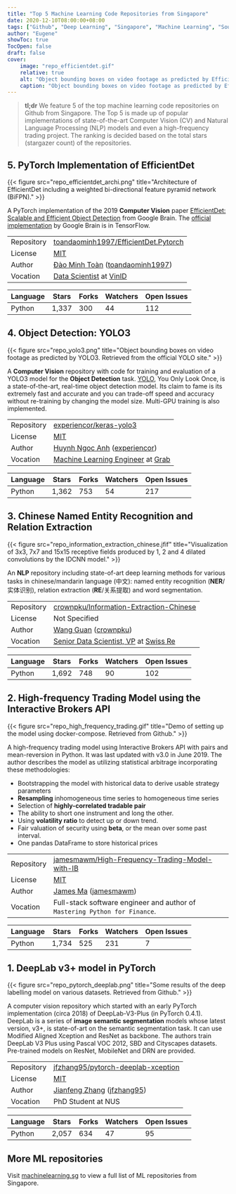 ```yaml
---
title: "Top 5 Machine Learning Code Repositories from Singapore"
date: 2020-12-10T08:00:00+08:00
tags: ["Github", "Deep Learning", "Singapore", "Machine Learning", "Source Code", "PyTorch", "TensorFlow", "Computer Vision", "Natural Language Processing", "Finance"]
author: "Eugene"
showToc: true
TocOpen: false
draft: false
cover:
    image: "repo_efficientdet.gif"
    relative: true
    alt: "Object bounding boxes on video footage as predicted by EfficientDet, a family of scalable and efficient object detectors."
    caption: "Object bounding boxes on video footage as predicted by EfficientDet, a family of scalable and efficient object detectors."
---
```


> **tl;dr** We feature 5 of the top machine learning code repositories on Github from Singapore. The Top 5 is made up of 
> popular implementations of state-of-the-art Computer Vision (CV) and Natural Language Processing (NLP) models and 
> even a high-frequency trading project. The ranking is decided based on the total stars (stargazer count) of the 
> repositories.

## 5. PyTorch Implementation of EfficientDet

{{< figure src="repo_efficientdet_archi.png" title="Architecture of EfficientDet including a weighted bi-directional feature pyramid network (BiFPN)." >}}

A PyTorch implementation of the 2019 __Computer Vision__ paper [EfficientDet: Scalable and Efficient Object Detection](https://arxiv.org/abs/1911.09070) from Google Brain.
The [official implementation](https://github.com/google/automl/tree/master/efficientdet) by Google Brain is in TensorFlow.

|   |   |
|-	|-	|
|Repository  	    |[toandaominh1997/EfficientDet.Pytorch](https://github.com/toandaominh1997/EfficientDet.Pytorch)  	|
|License            |[MIT](https://github.com/toandaominh1997/EfficientDet.Pytorch/blob/master/LICENSE)   |
|Author  	        |[Đào Minh Toàn](https://twitter.com/toandaominh1997) ([toandaominh1997](https://github.com/toandaominh1997))  	|
|Vocation  	        |[Data Scientist](https://www.linkedin.com/in/toandaominh1997) at [VinID](https://medium.com/vinid)  	|

|Language   |Stars      |Forks      |Watchers   |Open Issues    |
|-	        |-	        |-	        |-          |-              |
|Python     |1,337      |300        |44         |112            |

## 4. Object Detection: YOLO3 

{{< figure src="repo_yolo3.png" title="Object bounding boxes on video footage as predicted by YOLO3. Retrieved from the official YOLO site." >}}

A __Computer Vision__ repository with code for training and evaluation of a YOLO3 model for the __Object Detection__ task. 
[YOLO](https://pjreddie.com/darknet/yolo/), You Only Look Once, is a state-of-the-art, real-time object detection model.
Its claim to fame is its extremely fast and accurate and you can trade-off speed and accuracy without re-training 
by changing the model size. Multi-GPU training is also implemented.

|   |   |
|-	|-	|
|Repository  	    |[experiencor/keras-yolo3](https://github.com/experiencor/keras-yolo3)  	|
|License            |[MIT](https://github.com/experiencor/keras-yolo3/blob/master/LICENSE)   |
|Author  	        |[Huynh Ngoc Anh](https://experiencor.github.io/) ([experiencor](https://github.com/experiencor))  	|
|Vocation  	        |[Machine Learning Engineer](https://sg.linkedin.com/in/ngoca) at [Grab](https://engineering.grab.com/)  	|

|Language   |Stars      |Forks      |Watchers   |Open Issues    |
|-	        |-	        |-	        |-          |-              |
|Python     |1,362      |753        |54         |217            |

## 3. Chinese Named Entity Recognition and Relation Extraction

{{< figure src="repo_information_extraction_chinese.jfif" title="Visualization of 3x3, 7x7 and 15x15 receptive fields produced by 1, 2 and 4 dilated convolutions by the IDCNN model." >}}

An __NLP__ repository including state-of-art deep learning methods for various tasks in chinese/mandarin language (中文): 
named entity recognition (__NER__/实体识别), relation extraction (__RE__/关系提取) and word segmentation.

|   |   |
|-	|-	|
|Repository  	    |[crownpku/Information-Extraction-Chinese](https://github.com/crownpku/Information-Extraction-Chinese)  	|
|License            |Not Specified   |
|Author  	        |[Wang Guan](http://www.crownpku.com/) ([crownpku](https://github.com/crownpku))  	|
|Vocation  	        |[Senior Data Scientist, VP](https://www.linkedin.com/in/crownpku/) at [Swiss Re](https://www.linkedin.com/company/swiss-re/)  	|

|Language   |Stars      |Forks      |Watchers   |Open Issues    |
|-	        |-	        |-	        |-          |-              |
|Python     |1,692      |748        |90         |102            |

## 2. High-frequency Trading Model using the Interactive Brokers API

{{< figure src="repo_high_frequency_trading.gif" title="Demo of setting up the model using docker-compose. Retrieved from Github." >}}

A high-frequency trading model using Interactive Brokers API with pairs and mean-reversion in Python. 
It was last updated with v3.0 in June 2019.
The author describes the model as utilizing statistical arbitrage incorporating these methodologies:

- Bootstrapping the model with historical data to derive usable strategy parameters
- __Resampling__ inhomogeneous time series to homogeneous time series
- Selection of __highly-correlated tradable pair__
- The ability to short one instrument and long the other.
- Using __volatility ratio__ to detect up or down trend.
- Fair valuation of security using __beta__, or the mean over some past interval.
- One pandas DataFrame to store historical prices

|   |   |
|-	|-	|
|Repository  	    |[jamesmawm/High-Frequency-Trading-Model-with-IB](https://github.com/jamesmawm/High-Frequency-Trading-Model-with-IB)  	|
|License            |[MIT](https://github.com/jamesmawm/High-Frequency-Trading-Model-with-IB/blob/master/LICENSE)   |
|Author  	        |[James Ma](https://linkedin.com/in/jamesmawm) ([jamesmawm](https://github.com/jamesmawm))  	|
|Vocation  	        |Full-stack software engineer and author of `Mastering Python for Finance`.  	|

|Language   |Stars      |Forks      |Watchers   |Open Issues    |
|-	        |-	        |-	        |-          |-              |
|Python     |1,734      |525        |231        |7              |

## 1. DeepLab v3+ model in PyTorch

{{< figure src="repo_pytorch_deeplab.png" title="Some results of the deep labelling model on various datasets. Retrieved from Github." >}}

A computer vision repository which started with an early PyTorch implementation (circa 2018) of DeepLab-V3-Plus (in PyTorch 0.4.1). 
DeepLab is a series of __image semantic segmentation__ models whose latest version, v3+, is state-of-art on the semantic segmentation task. 
It can use Modified Aligned Xception and ResNet as backbone. 
The authors train DeepLab V3 Plus using Pascal VOC 2012, SBD and Cityscapes datasets. Pre-trained models on ResNet, 
MobileNet and DRN are provided.

|   |   |
|-	|-	|
|Repository  	    |[jfzhang95/pytorch-deeplab-xception](https://github.com/jfzhang95/pytorch-deeplab-xception)  	|
|License            |[MIT](https://github.com/jfzhang95/pytorch-deeplab-xception/blob/master/LICENSE)   |
|Author  	        |[Jianfeng Zhang](http://jeff95.me/) ([jfzhang95](https://github.com/jfzhang95))  	|
|Vocation  	        |PhD Student at NUS  	|

|Language   |Stars      |Forks      |Watchers   |Open Issues    |
|-	        |-	        |-	        |-          |-              |
|Python     |2,057      |634        |47         |95             |

## More ML repositories

Visit [machinelearning.sg](https://machinelearning.sg/repo/) to view a full list of ML repositories from Singapore.
